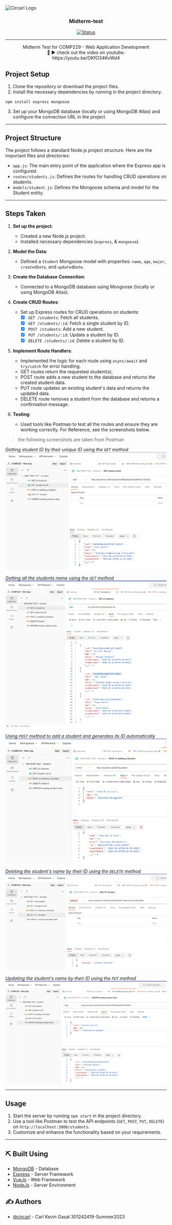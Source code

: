 
![Circarl Logo](https://i.imgur.com/0RSzC9j.png)


<h3 align="center">Midterm-test</h3>

<div align="center">

[![Status](https://img.shields.io/badge/status-active-success.svg)]()

</div>

---

<p align="center"> Midterm Test for COMP229 - Web Application Development
<br>🎥 ▶️ check out the video on youtube: <br>https://youtu.be/OKfO34KvWd4    <br> 
</p>



## Project Setup

1. Clone the repository or download the project files.
2. Install the necessary dependencies by running in the project directory.
 ```
 npm install express mongoose
``` 
3. Set up your MongoDB database (locally or using MongoDB Atlas) and configure the connection URL in the project.

---

## Project Structure

The project follows a standard Node.js project structure. Here are the important files and directories:

- `app.js`: The main entry point of the application where the Express app is configured.
- `routes/students.js`: Defines the routes for handling CRUD operations on students.
- `models/student.js`: Defines the Mongoose schema and model for the Student entity.

---
## Steps Taken

1. **Set up the project**:
   - Created a new Node.js project.
   - Installed necessary dependencies (`express`, & `mongoose`).

2. **Model the Data**:
   - Defined a `Student` Mongoose model with properties: `name`, `age`, `major`, `createdDate`, and `updatedDate`.

3. **Create the Database Connection**:
   - Connected to a MongoDB database using Mongoose (locally or using MongoDB Atlas).

4. **Create CRUD Routes**:
   - Set up Express routes for CRUD operations on students:
     - [x] `GET /students`: Fetch all students.
     - [x] `GET /students/:id`: Fetch a single student by ID.
     - [x] `POST /students`: Add a new student.
     - [x] `PUT /students/:id`: Update a student by ID.
     - [x] `DELETE /students/:id`: Delete a student by ID.

5. **Implement Route Handlers**:
   - Implemented the logic for each route using `async/await` and `try/catch` for error handling.
   - GET routes return the requested student(s).
   - POST route adds a new student to the database and returns the created student data.
   - PUT route updates an existing student's data and returns the updated data.
   - DELETE route removes a student from the database and returns a confirmation message.

6. **Testing**:
   - Used tools like Postman to test all the routes and ensure they are working correctly. For Reference, see the screenshots below.

> the following screenshots are taken from Postman

*Getting student ID by their unique ID using the `GET` method*
![Circarl Logo](https://github.com/Circarl/Midterm-Test-COMP229/blob/main/Screenshots/Screenshot%202023-06-23%20003351.png?raw=true)

*Getting all the students name using the `GET` method*
![Circarl Logo](https://github.com/Circarl/Midterm-Test-COMP229/blob/main/Screenshots/Screenshot%202023-06-23%20003439.png?raw=true)

*Using `POST` method to add a student and generates its ID automatically*
![Circarl Logo](https://github.com/Circarl/Midterm-Test-COMP229/blob/main/Screenshots/Screenshot%202023-06-23%20003645.png?raw=true)

*Deleting the student's name by their ID using the `DELETE` method*
![Circarl Logo](https://github.com/Circarl/Midterm-Test-COMP229/blob/main/Screenshots/Screenshot%202023-06-23%20003724.png?raw=true)

*Updating the student's name by their ID using the `PUT` method*
![Circarl Logo](https://github.com/Circarl/Midterm-Test-COMP229/blob/main/Screenshots/Screenshot%202023-06-23%20003919.png?raw=true)

---
## Usage

1. Start the server by running `npm start` in the project directory.
2. Use a tool like Postman to test the API endpoints (`GET`, `POST`, `PUT`, `DELETE`) on `http://localhost:3000/students`.
3. Customize and enhance the functionality based on your requirements.
---

## ⛏️ Built Using <a name = "built_using"></a>

- [MongoDB](https://www.mongodb.com/) - Database
- [Express](https://expressjs.com/) - Server Framework
- [VueJs](https://vuejs.org/) - Web Framework
- [NodeJs](https://nodejs.org/en/) - Server Environment

## ✍️ Authors <a name = "authors"></a>

- [@circarl](https://github.com/Circarl) - Carl Kevin Gasal 301242419-Summer2023

